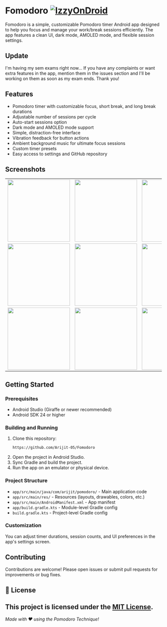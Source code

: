 # Fomodoro [![IzzyOnDroid](https://img.shields.io/badge/IzzyOnDroid-Fomodoro-brightgreen)](https://apt.izzysoft.de/packages/com.arijit.pomodoro)

Fomodoro is a simple, customizable Pomodoro timer Android app designed to help you focus and manage your work/break sessions efficiently. The app features a clean UI, dark mode, AMOLED mode, and flexible session settings.

## Update
I'm having my sem exams right now... If you have any complaints or want extra features in the app, mention them in the issues section and I'll be working on them as soon as my exam ends. Thank you!

## Features

- Pomodoro timer with customizable focus, short break, and long break durations
- Adjustable number of sessions per cycle
- Auto-start sessions option
- Dark mode and AMOLED mode support
- Simple, distraction-free interface
- Vibration feedback for button actions
- Ambient background music for ultimate focus sessions
- Custom timer presets
- Easy access to settings and GitHub repository

## Screenshots

<table>
  <tr>
    <td><img src="https://github.com/user-attachments/assets/d5b21f6c-6467-4b92-ad7c-530604d44dde" width="200"/></td>
    <td><img src="https://github.com/user-attachments/assets/fb90b579-b087-4d35-9d18-396db7f6255b" width="200"/></td>
    <td><img src="https://github.com/user-attachments/assets/fe567f97-c93d-48cf-b09b-2f3c0722a5ef" width="200"/></td>
  </tr>
  <tr>
    <td><img src="https://github.com/user-attachments/assets/5f2d6733-ff85-4936-8caa-567ab58e61da" width="200"/></td>
    <td><img src="https://github.com/user-attachments/assets/ec704c3a-201c-4ebc-9487-f452e0c92222" width="200"/></td>
    <td><img src="https://github.com/user-attachments/assets/a9f1333b-eb10-4eca-9e13-a8ccf4989cd3" width="200"/></td>
  </tr>
  <tr>
    <td><img src="https://github.com/user-attachments/assets/28147867-1bf7-4b93-b836-93f9f85d118c" width="200"/></td>
    <td><img src="https://github.com/user-attachments/assets/7a3145a6-3fa2-4e10-b58b-05e008f7b094" width="200"/></td>
    <td><img src="https://github.com/user-attachments/assets/122ba9da-6179-4c21-a656-c427d461e9c0" width="200"/></td>
  </tr>
</table>


## Getting Started

### Prerequisites

- Android Studio (Giraffe or newer recommended)
- Android SDK 24 or higher

### Building and Running

1. Clone this repository:
    ```sh
    https://github.com/Arijit-05/Fomodoro
    ```
2. Open the project in Android Studio.
3. Sync Gradle and build the project.
4. Run the app on an emulator or physical device.

### Project Structure

- `app/src/main/java/com/arijit/pomodoro/` - Main application code
- `app/src/main/res/` - Resources (layouts, drawables, colors, etc.)
- `app/src/main/AndroidManifest.xml` - App manifest
- `app/build.gradle.kts` - Module-level Gradle config
- `build.gradle.kts` - Project-level Gradle config

### Customization

You can adjust timer durations, session counts, and UI preferences in the app's settings screen.

## Contributing

Contributions are welcome! Please open issues or submit pull requests for improvements or bug fixes.

## 📄 License
This project is licensed under the [MIT License](./LICENSE).
---


*Made with ❤️ using the Pomodoro Technique!*
